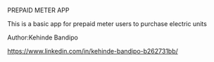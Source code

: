 PREPAID METER APP

This is a basic app for prepaid meter users to purchase electric units

Author:Kehinde Bandipo

https://www.linkedin.com/in/kehinde-bandipo-b262731bb/

